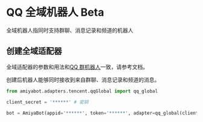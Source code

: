 # QQ 全域机器人 <span class="beta-tag">Beta</span>

全域机器人指同时支持群聊、消息记录和频道的机器人

## 创建全域适配器

全域适配器的参数和用法和[QQ 群机器人](/develop/adapters/qqGroup.html)一致，请参考文档。

创建后机器人能够同时接收到来自群聊、消息记录和频道的消息。

```python
from amiyabot.adapters.tencent.qqGlobal import qq_global

client_secret = '******' # 密钥

bot = AmiyaBot(appid='******', token='******', adapter=qq_global(client_secret))
```
